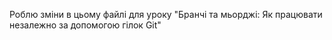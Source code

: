 Роблю зміни в цьому файлі для уроку "Бранчі та мьорджі: Як працювати незалежно за допомогою гілок Git"